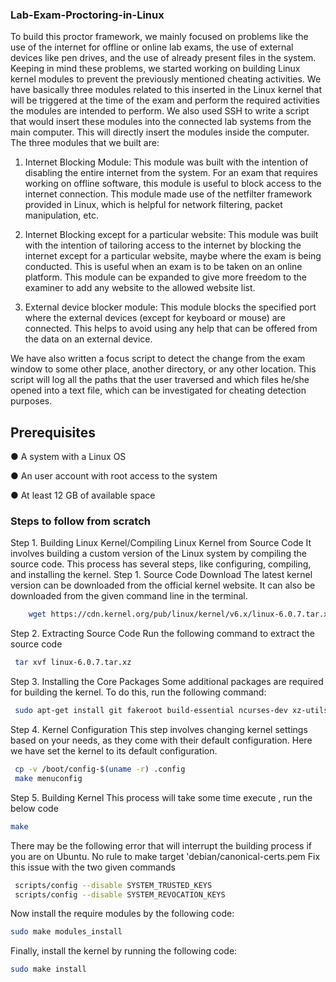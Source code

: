 ### Lab-Exam-Proctoring-in-Linux

To build this proctor framework, we mainly focused on problems like the use of the internet for
offline or online lab exams, the use of external devices like pen drives, and the use of already
present files in the system. Keeping in mind these problems, we started working on building
Linux kernel modules to prevent the previously mentioned cheating activities. We have basically
three modules related to this inserted in the Linux kernel that will be triggered at the time of the
exam and perform the required activities the modules are intended to perform. We also used SSH
to write a script that would insert these modules into the connected lab systems from the main
computer. This will directly insert the modules inside the computer. The three modules that we
built are:

 1. Internet Blocking Module: This module was built with the intention of disabling the
     entire internet from the system. For an exam that requires working on offline software,
     this module is useful to block access to the internet connection. This module made use of
     the netfilter framework provided in Linux, which is helpful for network filtering, packet
     manipulation, etc.
     
  2. Internet Blocking except for a particular website: This module was built with the
     intention of tailoring access to the internet by blocking the internet except for a particular
     website, maybe where the exam is being conducted. This is useful when an exam is to be
     taken on an online platform. This module can be expanded to give more freedom to the
     examiner to add any website to the allowed website list.
     
  3. External device blocker module: This module blocks the specified port where the external
     devices (except for keyboard or mouse) are connected. This helps to avoid using any
     help that can be offered from the data on an external device.
     
We have also written a focus script to detect the change from the exam window to some other
place, another directory, or any other location. This script will log all the paths that the user
traversed and which files he/she opened into a text file, which can be investigated for cheating
detection purposes.


## Prerequisites
● A system with a Linux OS

● An user account with root access to the system

● At least 12 GB of available space

### Steps to follow from scratch

Step 1. Building Linux Kernel/Compiling Linux Kernel from Source Code
 It involves building a custom version of the Linux system by compiling the source code. This
process has several steps, like configuring, compiling, and installing the kernel.
Step 1. Source Code Download
The latest kernel version can be downloaded from the official kernel website. It can also be
downloaded from the given command line in the terminal.

 ```bash
     wget https://cdn.kernel.org/pub/linux/kernel/v6.x/linux-6.0.7.tar.xz
```

Step 2. Extracting Source Code
Run the following command to extract the source code
  ```bash
   tar xvf linux-6.0.7.tar.xz
```

Step 3. Installing the Core Packages
Some additional packages are required for building the kernel. To do this, run the
following command:
```bash
 sudo apt-get install git fakeroot build-essential ncurses-dev xz-utils libssl-dev bc flex libelf-dev bison
```

Step 4. Kernel Configuration
This step involves changing kernel settings based on your needs, as they come with their default
configuration. Here we have set the kernel to its default configuration.
```bash
 cp -v /boot/config-$(uname -r) .config
 make menuconfig
```

Step 5. Building Kernel
This process will take some time execute , run the below code
```bash
make
```
There may be the following error that will interrupt the building process if you are on Ubuntu.
No rule to make target 'debian/canonical-certs.pem
Fix this issue with the two given commands
```bash
 scripts/config --disable SYSTEM_TRUSTED_KEYS
 scripts/config --disable SYSTEM_REVOCATION_KEYS
```
Now install the require modules by the following code:
```bash
sudo make modules_install
```
Finally, install the kernel by running the following code:
```bash
sudo make install
```
